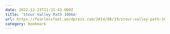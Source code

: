 ```yaml
---
date: 2022-12-23T21:21:43.000Z
title: 'Stour Valley Path 100km'
url: https://fearlessfeet.wordpress.com/2014/08/19/stour-valley-path-100km/
category: bookmark
---
```

